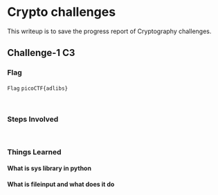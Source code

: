 # Crypto challenges
This writeup is to save the progress report of Cryptography challenges.

## Challenge-1 C3

### Flag
`Flag` `picoCTF{adlibs}`

<br>

### Steps Involved

<br>

### Things Learned

#### What is sys library in python

#### What is fileinput and what does it do
